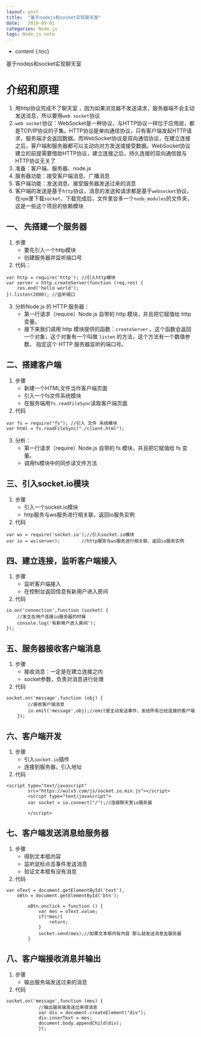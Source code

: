 ```yaml
---
layout: post
title:  "基于nodejs和socket实现聊天室"
date:   2019-09-01
categories: Node.js
tags: Node.js note
---
```


* content
{:toc}

基于nodejs和socket实现聊天室









# 介绍和原理
1. 用http协议完成不了聊天室 ，因为如果浏览器不发送请求，服务器端不会主动发送消息，所以要用`web socket`协议
2. `web socket`协议：WebSocket是一种协议，与HTTP协议一样位于应用层，都是TCP/IP协议的子集。HTTP协议是单向通信协议，只有客户端发起HTTP请求，服务端才会返回数据。而WebSocket协议是双向通信协议，在建立连接之后，客户端和服务器都可以主动向对方发送或接受数据。WebSocket协议建立的前提需要借助HTTP协议，建立连接之后，持久连接的双向通信就与HTTP协议无关了
3. 准备：客户端、服务器、node.js
4. 服务器功能：接受客户端消息、广播消息
5. 客户端功能：发送消息、接受服务器发送过来的消息
6. 客户端的发送是基于`http`协议，消息的发送和请求都是基于`websocket`协议，在`npm`里下载`socket`，下载完成后，文件里会多一个`node_modules`的文件夹，这是一些这个项目的依赖模块

## 一、 先搭建一个服务器
1. 步骤
    * 要先引入一个http模块
    * 创建服务器并监听端口号
2. 代码：
```
var http = require('http'); //引入http模块
var server = http.createServer(function (req,res) {
    res.end('hello world');
}).listen(2000); //监听端口
```

3. 分析Node.js 的 HTTP 服务器：
    * 第一行请求（require）Node.js 自带的 http 模块，并且把它赋值给 http 变量。
    * 接下来我们调用 http 模块提供的函数：`createServer` 。这个函数会返回 一个对象，这个对象有一个叫做 `listen` 的方法，这个方法有一个数值参数， 指定这个 HTTP 服务器监听的端口号。

## 二、搭建客户端
1. 步骤
    * 新建一个HTML文件当作客户端页面
    * 引入一个fs文件系统模块
    * 在服务端用`fs.readFileSync`读取客户端页面
2. 代码
```
var fs = require("fs"); //引入 文件 系统模块
var html = fs.readFileSync("./client.html");
```
3. 分析：
    * 第一行请求（require）Node.js 自带的 fs 模块，并且把它赋值给 fs 变量。
    * 调用fs模块中的同步读文件方法

## 三、引入socket.io模块
1. 步骤
    * 引入一个socket.io模块
    * http服务与ws服务进行相关联，返回io服务实例
2. 代码
```
var ws = require('socket.io');//引入socket.io模块
var io = ws(server);        //http服务与ws服务进行相关联，返回io服务实例
```

## 四、建立连接，监听客户端接入
1. 步骤
    * 监听客户端接入
    * 在控制台返回信息有新用户进入房间
2. 代码
```
io.on('connection',function (socket) {
    //发生在用户连接io服务器的时候
    console.log('有新用户进入房间');
});
```

## 五、服务器接收客户端消息
1. 步骤
    * 接收消息：一定是在建立连接之内
    * socket参数，负责对消息进行处理
2. 代码
```
socket.on('message',function (obj) {
        //接收客户端消息
        io.emit('message',obj);//emit是主动发送事件，发给所有已经连接的客户端
    });
```

## 六、客户端开发
1. 步骤
    * 引入`socket.io`插件
    * 连接到服务器，引入地址
2. 代码
```
<script type="text/javascript" 
        src="https://wulv5.com/js/socket.io.min.js"></script>
        <script type="text/javascript">
        var socket = io.connect("/");//连接聊天室io服务器    

        </script>
```

## 七、客户端发送消息给服务器
1. 步骤
    * 得到文本框内容
    * 监听鼠标点击事件发送消息
    * 验证文本框有没有消息
2. 代码
```
var oText = document.getElementById('text'),
    oBtn = document.getElementById('btn');

        oBtn.onclick = function () {
            var mes = oText.value;
            if(!mes){
                return;
            }
            socket.send(mes);//如果文本框内有内容 那么就发送消息去服务器
        }
```

## 八、客户端接收消息并输出
1. 步骤
    * 输出服务端发送过来的消息
2. 代码
```
socket.on('message',function (mes) {
            //输出服务端发送过来得消息
            var div = document.createElement("div");
            div.innerText = mes;
            document.body.appendChild(div);
            });
```






